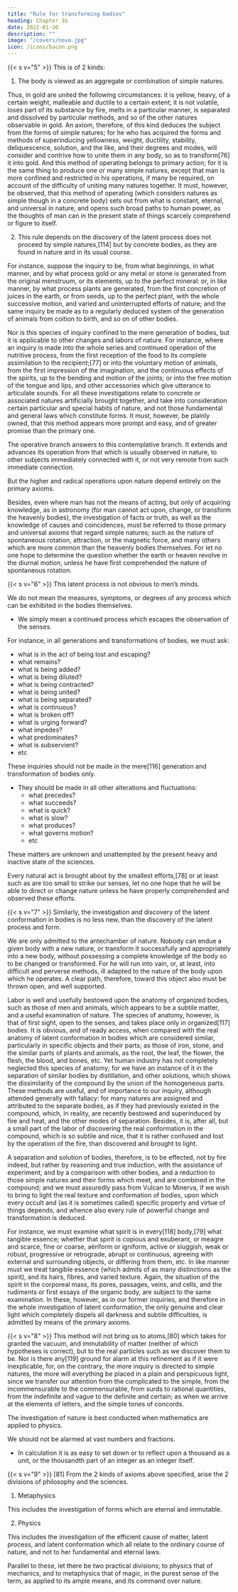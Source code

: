 ```yaml
---
title: "Rule for transforming bodies"
heading: Chapter 1b
date: 2022-01-30
description: ""
image: "/covers/nova.jpg"
icon: /icons/bacon.png
---
```



{{< s v="5" >}} This is of 2 kinds:

1. The body is viewed as an aggregate or combination of simple natures. 

Thus, in gold are united the following circumstances: it is yellow, heavy, of a certain weight, malleable and ductile to a certain extent; it is not volatile, loses part of its substance by fire, melts in a particular manner, is separated and dissolved by particular methods, and so of the other natures observable in gold. An axiom, therefore, of this kind deduces the subject from the forms of simple natures; for he who has acquired the forms and methods of superinducing yellowness, weight, ductility, stability, deliquescence, solution, and the like, and their degrees and modes, will consider and contrive how to unite them in any body, so as to transform[76] it into gold. And this method of operating belongs to primary action; for it is the same thing to produce one or many simple natures, except that man is more confined and restricted in his operations, if many be required, on account of the difficulty of uniting many natures together. It must, however, be observed, that this method of operating (which considers natures as simple though in a concrete body) sets out from what is constant, eternal, and universal in nature, and opens such broad paths to human power, as the thoughts of man can in the present state of things scarcely comprehend or figure to itself.

2. This rule depends on the discovery of the latent process does not proceed by simple natures,[114] but by concrete bodies, as they are found in nature and in its usual course.

For instance, suppose the inquiry to be, from what beginnings, in what manner, and by what process gold or any metal or stone is generated from the original menstruum, or its elements, up to the perfect mineral: or, in like manner, by what process plants are generated, from the first concretion of juices in the earth, or from seeds, up to the perfect plant, with the whole successive motion, and varied and uninterrupted efforts of nature; and the same inquiry be made as to a regularly deduced system of the generation of animals from coition to birth, and so on of other bodies.

Nor is this species of inquiry confined to the mere generation of bodies, but it is applicable to other changes and labors of nature. For instance, where an inquiry is made into the whole series and continued operation of the nutritive process, from the first reception of the food to its complete assimilation to the recipient;[77] or into the voluntary motion of animals, from the first impression of the imagination, and the continuous effects of the spirits, up to the bending and motion of the joints; or into the free motion of the tongue and lips, and other accessories which give utterance to articulate sounds. For all these investigations relate to concrete or associated natures artificially brought together, and take into consideration certain particular and special habits of nature, and not those fundamental and general laws which constitute forms. It must, however, be plainly owned, that this method appears more prompt and easy, and of greater promise than the primary one.


The operative branch answers to this contemplative branch. It extends and advances its operation from that which is usually observed in nature, to other subjects immediately connected with it, or not very remote from such immediate connection. 

But the higher and radical operations upon nature depend entirely on the primary axioms. 

Besides, even where man has not the means of acting, but only of acquiring knowledge, as in astronomy (for man cannot act upon, change, or transform the heavenly bodies), the investigation of facts or truth, as well as the knowledge of causes and coincidences, must be referred to those primary and universal axioms that regard simple natures; such as the nature of spontaneous rotation, attraction, or the magnetic force, and many others which are more common than the heavenly bodies themselves. For let no one hope to determine the question whether the earth or heaven revolve in the diurnal motion, unless he have first comprehended the nature of spontaneous rotation.



{{< s v="6" >}} This latent process is not obvious to men’s minds. 

We do not mean the measures, symptoms, or degrees of any process which can be exhibited in the bodies themselves. 
- We simply mean a continued process which escapes the observation of the senses.

For instance, in all generations and transformations of bodies, we must ask:
- what is in the act of being lost and escaping?
- what remains?
- what is being added?
- what is being diluted?
- what is being contracted?
- what is being united?
- what is being separated?
- what is continuous?
- what is broken off?
- what is urging forward?
- what impedes?
- what predominates?
- what is subservient?
- etc

These inquiries should not be made in the mere[116] generation and transformation of bodies only. 
- They should be made in all other alterations and fluctuations:
  - what precedes?
  - what succeeds?
  - what is quick?
  - what is slow?
  - what produces?
  - what governs motion?
  - etc

These matters are unknown and unattempted by the present heavy and inactive state of the sciences. 

Every natural act is brought about by the smallest efforts,[78] or at least such as are too small to strike our senses, let no one hope that he will be able to direct or change nature unless he have properly comprehended and observed these efforts.


{{< s v="7" >}} Similarly, the investigation and discovery of the latent conformation in bodies is no less new, than the discovery of the latent process and form. 

We are only admitted to the antechamber of nature. Nobody can endue a given body with a new nature, or transform it successfully and appropriately into a new body, without possessing a complete knowledge of the body so to be changed or transformed. For he will run into vain, or, at least, into difficult and perverse methods, ill adapted to the nature of the body upon which he operates. A clear path, therefore, toward this object also must be thrown open, and well supported.

Labor is well and usefully bestowed upon the anatomy of organized bodies, such as those of men and animals, which appears to be a subtile matter, and a useful examination of nature. The species of anatomy, however, is that of first sight, open to the senses, and takes place only in organized[117] bodies. It is obvious, and of ready access, when compared with the real anatomy of latent conformation in bodies which are considered similar, particularly in specific objects and their parts; as those of iron, stone, and the similar parts of plants and animals, as the root, the leaf, the flower, the flesh, the blood, and bones, etc. Yet human industry has not completely neglected this species of anatomy; for we have an instance of it in the separation of similar bodies by distillation, and other solutions, which shows the dissimilarity of the compound by the union of the homogeneous parts. These methods are useful, and of importance to our inquiry, although attended generally with fallacy: for many natures are assigned and attributed to the separate bodies, as if they had previously existed in the compound, which, in reality, are recently bestowed and superinduced by fire and heat, and the other modes of separation. Besides, it is, after all, but a small part of the labor of discovering the real conformation in the compound, which is so subtile and nice, that it is rather confused and lost by the operation of the fire, than discovered and brought to light.

A separation and solution of bodies, therefore, is to be effected, not by fire indeed, but rather by reasoning and true induction, with the assistance of experiment, and by a comparison with other bodies, and a reduction to those simple natures and their forms which meet, and are combined in the compound; and we must assuredly pass from Vulcan to Minerva, if we wish to bring to light the real texture and conformation of bodies, upon which every occult and (as it is sometimes called) specific property and virtue of things depends, and whence also every rule of powerful change and transformation is deduced.

For instance, we must examine what spirit is in every[118] body,[79] what tangible essence; whether that spirit is copious and exuberant, or meagre and scarce, fine or coarse, aëriform or igniform, active or sluggish, weak or robust, progressive or retrograde, abrupt or continuous, agreeing with external and surrounding objects, or differing from them, etc. In like manner must we treat tangible essence (which admits of as many distinctions as the spirit), and its hairs, fibres, and varied texture. Again, the situation of the spirit in the corporeal mass, its pores, passages, veins, and cells, and the rudiments or first essays of the organic body, are subject to the same examination. In these, however, as in our former inquiries, and therefore in the whole investigation of latent conformation, the only genuine and clear light which completely dispels all darkness and subtile difficulties, is admitted by means of the primary axioms.


{{< s v="8" >}} This method will not bring us to atoms,[80] which takes for granted the vacuum, and immutability of matter (neither of which hypotheses is correct), but to the real particles such as we discover them to be. Nor is there any[119] ground for alarm at this refinement as if it were inexplicable, for, on the contrary, the more inquiry is directed to simple natures, the more will everything be placed in a plain and perspicuous light, since we transfer our attention from the complicated to the simple, from the incommensurable to the commensurable, from surds to rational quantities, from the indefinite and vague to the definite and certain; as when we arrive at the elements of letters, and the simple tones of concords. 

The investigation of nature is best conducted when mathematics are applied to physics.

We should not be alarmed at vast numbers and fractions. 
- In calculation it is as easy to set down or to reflect upon a thousand as a unit, or the thousandth part of an integer as an integer itself.


{{< s v="9" >}} [81] From the 2 kinds of axioms above specified, arise the 2 divisions of philosophy and the sciences.

1. Metaphysics

This includes the investigation of forms which are eternal and immutable. <!-- 82] --> 

2. Physics 

This includes the investigation of the efficient cause of <!-- [120] --> matter, latent process, and latent conformation which all relate  to the ordinary course of nature, and not to her fundamental and eternal laws. 



<!-- Let the investigation of forms, which (in reasoning at least, and after their own laws), are eternal and immutable, constitute ,[82] and let the investigation of the efficient cause of[120] matter, latent process, and latent conformation (which all relate merely to the ordinary course of nature, and not to her fundamental and eternal laws), constitute physics.  -->

Parallel to these, let there be two practical divisions; to physics that of mechanics, and to metaphysics that of magic, in the purest sense of the term, as applied to its ample means, and its command over nature.

